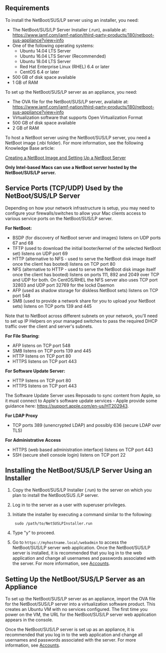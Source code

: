 ## Requirements

To install the NetBoot/SUS/LP server using an installer, you need:

* The NetBoot/SUS/LP Server Installer (.run), available at:
<https://www.jamf.com/jamf-nation/third-party-products/180/netboot-sus-appliance?view=info>
* One of the following operating systems:
	* Ubuntu 14.04 LTS Server
	* Ubuntu 16.04 LTS Server (Recommended)
	* Ubuntu 18.04 LTS Server
	* Red Hat Enterprise Linux (RHEL) 6.4 or later
	* CentOS 6.4 or later
* 500 GB of disk space available 
* 1 GB of RAM

To set up the NetBoot/SUS/LP server as an appliance, you need:

* The OVA file for the NetBoot/SUS/LP server, available at:
<https://www.jamf.com/jamf-nation/third-party-products/180/netboot-sus-appliance?view=info>
* Virtualization software that supports Open Virtualization Format 
* 500 GB of disk space available
* 2 GB of RAM

To host a NetBoot server using the NetBoot/SUS/LP server, you need a NetBoot image (.nbi folder). For more information, see the following Knowledge Base article:

[Creating a NetBoot Image and Setting Up a NetBoot Server](https://www.jamf.com/jamf-nation/articles/307/creating-a-netboot-image-and-setting-up-a-netboot-server)

**Only Intel-based Macs can use a NetBoot server hosted by the NetBoot/SUS/LP server.**

## Service Ports (TCP/UDP) Used by the NetBoot/SUS/LP Server

Depending on how your network infrastructure is setup, you may need to configure your firewalls/switches to allow your Mac clients access to various service ports on the NetBoot/SUS/LP server.

**For NetBoot:**

* BSDP (for discovery of NetBoot server and images) listens on UDP ports 67 and 68
* TFTP (used to download the initial booter/kernel of the selected NetBoot set) listens on UDP port 69
* HTTP (alternative to NFS - used to serve the NetBoot disk image itself once the client has booted) listens on TCP port 80
* NFS (alternative to HTTP - used to serve the NetBoot disk image itself once the client has booted) listens on ports 111, 892 and 2049 over TCP and UDP for both. On CentOS/RHEL the NFS server also uses TCP port 32803 and UDP port 32769 for the lockd Daemon
* AFP (used as shadow storage for diskless NetBoot sets) listens on TCP port 548
* SMB (used to provide a network share for you to upload your NetBoot sets) listens on TCP ports 139 and 445

Note that to NetBoot across different subnets on your network, you'll need to set up IP Helpers on your managed switches to pass the required DHCP traffic over the client and server's subnets.

**For File Sharing:**

* AFP listens on TCP port 548
* SMB listens on TCP ports 139 and 445
* HTTP listens on TCP port 80
* HTTPS listens on TCP port 443

**For Software Update Server:**

* HTTP listens on TCP port 80
* HTTPS listens on TCP port 443

The Software Update Server uses Reposado to sync content from Apple, so it must connect to Apple's software update services - Apple provide some guidance here: https://support.apple.com/en-us/HT202943.

**For LDAP Proxy**

* TCP ports 389 (unencrypted LDAP) and possibly 636 (secure LDAP over TLS)

**For Administrative Access**

* HTTPS (web based administration interface) listens on TCP port 443
* SSH (secure shell console login) listens on TCP port 22

## Installing the NetBoot/SUS/LP Server Using an Installer
1. Copy the NetBoot/SUS/LP Installer (.run) to the server on which you plan to install the NetBoot/SUS /LP server.

2. Log in to the server as a user with superuser privileges.

3. Initiate the installer by executing a command similar to the following:

		sudo /path/to/NetSUSLPInstaller.run
	
4. Type "y" to proceed.

5. Go to `https://myhostname.local/webadmin` to access the NetBoot/SUS/LP server web application. Once the NetBoot/SUS/LP server is installed, it is recommended that you log in to the web application and change all usernames and passwords associated with the server. For more information, see [Accounts](accounts.md).

## Setting Up the NetBoot/SUS/LP Server as an Appliance
To set up the NetBoot/SUS/LP server as an appliance, import the OVA file for the NetBoot/SUS/LP server into a virtualization software product. This creates an Ubuntu VM with no services configured. The first time you power on the VM, the URL for the NetBoot/SUS/LP server web application appears in the console.

Once the NetBoot/SUS/LP server is set up as an appliance, it is recommended that you log in to the web application and change all usernames and passwords associated with the server. For more information, see [Accounts](accounts.md).
